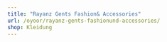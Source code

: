 ```yaml
---
title: "Rayanz Gents Fashion& Accessories"
url: /oyoor/rayanz-gents-fashionund-accessories/
shop: Kleidung
---
```

